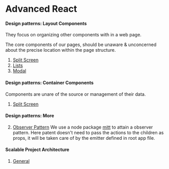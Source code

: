 # Advanced React

#### Design patterns: Layout Components

They focus on organizing other components with in a web page.

The core components of our pages, should be unaware & unconcerned about the precise location within the page structure.

1.  [Split Screen](https://github.com/nygilgp/learn-patterns-designs-multi/tree/split-screen)
2.  [Lists](https://github.com/nygilgp/learn-patterns-designs-multi/tree/lists)
3.  [Modal](https://github.com/nygilgp/learn-patterns-designs-multi/tree/modal)

#### Design patterns: Container Components

Components are unare of the source or management of their data.

1.  [Split Screen]()

#### Design patterns: More

2.  [Observer Pattern](https://github.com/nygilgp/learn-patterns-designs-multi/tree/observer-pattern)
    We use a node package [mitt](https://www.npmjs.com/mitt) to attain a observer pattern. Here patent doesn't need to pass the actions to the children as props, it will be taken care of by the emitter defined in root app file.

#### Scalable Project Architecture

1.  [General ]()
